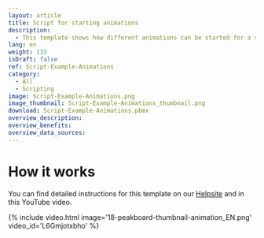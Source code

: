 ```yaml
---
layout: article
title: Script for starting animations
description: 
  - This template shows how different animations can be started for a selected control using a script.
lang: en
weight: 133
isDraft: false
ref: Script-Example-Animations
category:
  - All
  - Scripting
image: Script-Example-Animations.png
image_thumbnail: Script-Example-Animations_thumbnail.png
download: Script-Example-Animations.pbmx
overview_description:
overview_benefits:
overview_data_sources:
---
```




# How it works
You can find detailed instructions for this template on our [Helpsite](https://help.peakboard.com/scripting/Script%20Templates/en-script-animations.html) and in this YouTube video.

{% include video.html image='18-peakboard-thumbnail-animation_EN.png' video_id='L6Gmjotxbho' %}

